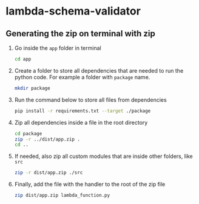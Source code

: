 # lambda-schema-validator

## Generating the zip on terminal with zip

1. Go inside the `app` folder in terminal

    ```bash
    cd app
    ```

2. Create a folder to store all dependencies that are needed to run the python code. For example a folder with `package` name.

    ```bash
    mkdir package
    ```

3. Run the command below to store all files from dependencies

    ```bash
    pip install -r requirements.txt --target ./package
    ```

4. Zip all dependencies inside a file in the root directory

    ```bash
    cd package
    zip -r ../dist/app.zip .
    cd ..
    ```

5. If needed, also zip all custom modules that are inside other folders, like `src`

    ```bash
    zip -r dist/app.zip ./src
    ```

6. Finally, add the file with the handler to the root of the zip file

    ```bash
    zip dist/app.zip lambda_function.py
    ```
